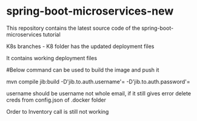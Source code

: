 # spring-boot-microservices-new
This repository contains the latest source code of the spring-boot-microservices tutorial


K8s branches - K8 folder has the updated deployment files

It contains working deployment files

#Below command can be used to build the image and push it


mvn compile jib:build -D'jib.to.auth.username'=<username> -D'jib.to.auth.password'=<password>

username should be username not whole email, if it still gives error delete creds from config.json of .docker folder


Order to Inventory call is still not working

